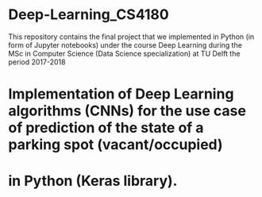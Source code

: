 # Deep-Learning_CS4180
This repository contains the final project that we implemented in Python (in form of Jupyter notebooks) under the course Deep Learning during the MSc in Computer Science (Data Science specialization) at TU Delft the period 2017-2018

# Implementation of Deep Learning algorithms (CNNs) for the use case of prediction of the state of a parking spot (vacant/occupied)
# in Python (Keras library).
